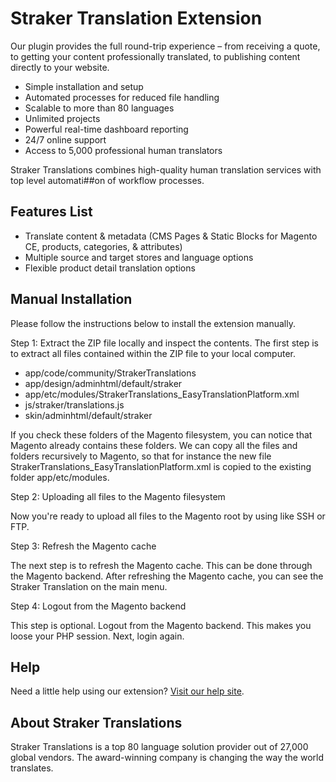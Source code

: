 # Straker Translation Extension

Our plugin provides the full round-trip experience – from receiving a quote, to getting your content professionally translated, to publishing content directly to your website. 

- Simple installation and setup
- Automated processes for reduced file handling
- Scalable to more than 80 languages
- Unlimited projects
- Powerful real-time dashboard reporting
- 24/7 online support
- Access to 5,000 professional human translators 

Straker Translations combines high-quality human translation services with top level automati##on of workflow processes. 

## Features List

- Translate content & metadata (CMS Pages & Static Blocks for Magento CE, products, categories, & attributes)
- Multiple source and target stores and language options
- Flexible product detail translation options

## Manual Installation

Please follow the instructions below to install the extension manually.


Step 1: Extract the ZIP file locally and inspect the contents.
The first step is to extract all files contained within the ZIP file to your local computer.

- app/code/community/StrakerTranslations
- app/design/adminhtml/default/straker
- app/etc/modules/StrakerTranslations_EasyTranslationPlatform.xml
- js/straker/translations.js
- skin/adminhtml/default/straker


If you check these folders of the Magento filesystem, you can notice that Magento already contains these folders. We can copy all the files and folders recursively to Magento, so that for instance the new file StrakerTranslations_EasyTranslationPlatform.xml is copied to the existing folder app/etc/modules.


Step 2: Uploading all files to the Magento filesystem

Now you're ready to upload all files to the Magento root by using like SSH or FTP.


Step 3: Refresh the Magento cache

The next step is to refresh the Magento cache. This can be done through the Magento backend.
After refreshing the Magento cache, you can see the Straker Translation on the main menu.


Step 4: Logout from the Magento backend

This step is optional. Logout from the Magento backend. This makes you loose your PHP session. Next, login again.



## Help 

Need a little help using our extension? [Visit our help site](https://help.strakertranslations.com). 

## About Straker Translations 

Straker Translations is a top 80 language solution provider out of 27,000 global vendors. The award-winning company is changing the way the world translates.
